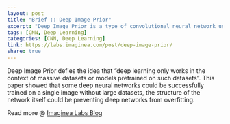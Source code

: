 ```yaml
---
layout: post
title: "Brief :: Deep Image Prior"
excerpt: "Deep Image Prior is a type of convolutional neural network used to enhance a given image with no prior training data other than the image itself."
tags: [CNN, Deep Learning]
categories: [CNN, Deep Learning]
link: https://labs.imaginea.com/post/deep-image-prior/
share: true
---
```


Deep Image Prior defies the idea that “deep learning only works in the context of massive datasets or models pretrained on such datasets”. 
This paper showed that some deep neural networks could be successfully trained on a single image without large datasets, the structure of the network itself could be preventing deep networks from overfitting.


Read more @ [Imaginea Labs Blog](https://labs.imaginea.com/post/deep-image-prior/)
